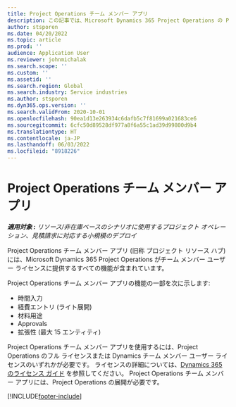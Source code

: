```yaml
---
title: Project Operations チーム メンバー アプリ
description: この記事では、Microsoft Dynamics 365 Project Operations の Project Operations チーム メンバー アプリについて説明します。
author: stsporen
ms.date: 04/20/2022
ms.topic: article
ms.prod: ''
audience: Application User
ms.reviewer: johnmichalak
ms.search.scope: ''
ms.custom: ''
ms.assetid: ''
ms.search.region: Global
ms.search.industry: Service industries
ms.author: stsporen
ms.dyn365.ops.version: ''
ms.search.validFrom: 2020-10-01
ms.openlocfilehash: 90ea1d13e263934c6dafb5c7f81699a021683ce6
ms.sourcegitcommit: 6cfc50d89528df977a8f6a55c1ad39d99800d9b4
ms.translationtype: HT
ms.contentlocale: ja-JP
ms.lasthandoff: 06/03/2022
ms.locfileid: "8918226"
---
```

# <a name="project-operations-team-member-app"></a>Project Operations チーム メンバー アプリ

_**適用対象 :** リソース/非在庫ベースのシナリオに使用するプロジェクト オペレーション、見積請求に対応する小規模のデプロイ_

Project Operations チーム メンバー アプリ (旧称 プロジェクト リソース ハブ) には、Microsoft Dynamics 365 Project Operations がチーム メンバー ユーザー ライセンスに提供するすべての機能が含まれています。

Project Operations チーム メンバー アプリの機能の一部を次に示します:

- 時間入力
- 経費エントリ (ライト展開)
- 材料用途
- Approvals
- 拡張性 (最大 15 エンティティ)

Project Operations チーム メンバー アプリを使用するには、Project Operations のフル ライセンスまたは Dynamics チーム メンバー ユーザー ライセンスのいずれかが必要です。 ライセンスの詳細については、[Dynamics 365 のライセンス ガイド](https://go.microsoft.com/fwlink/?LinkId=866544&clcid=0x409) を参照してください。 Project Operations チーム メンバー アプリには、Project Operations の展開が必要です。

[!INCLUDE[footer-include](../includes/footer-banner.md)]
